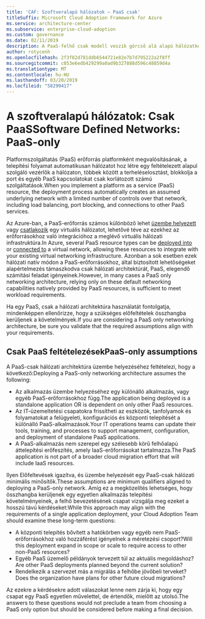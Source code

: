 ```yaml
---
title: 'CAF: Szoftveralapú hálózatok – PaaS csak'
titleSuffix: Microsoft Cloud Adoption Framework for Azure
ms.service: architecture-center
ms.subservice: enterprise-cloud-adoption
ms.custom: governance
ms.date: 02/11/2019
description: A PaaS-felhő csak modell veszik górcső alá alapú hálózatkezelési funkció
author: rotycenh
ms.openlocfilehash: 2f3f82d781ddb6544721e82e7b7d795222a2f8ff
ms.sourcegitcommit: c053e6edb429299a0ad9b327888d596c48859d4a
ms.translationtype: MT
ms.contentlocale: hu-HU
ms.lasthandoff: 03/20/2019
ms.locfileid: "58299417"
---
```

# <a name="software-defined-networks-paas-only"></a><span data-ttu-id="371f6-103">A szoftveralapú hálózatok: Csak PaaS</span><span class="sxs-lookup"><span data-stu-id="371f6-103">Software Defined Networks: PaaS-only</span></span>

<span data-ttu-id="371f6-104">Platformszolgáltatás (PaaS) erőforrás platformként megvalósításának, a telepítési folyamat automatikusan hálózatot hoz létre egy feltételezett alapul szolgáló vezérlők a hálózaton, többek között a terheléselosztást, blokkolja a port és egyéb PaaS kapcsolatokat csak korlátozott számú szolgáltatások.</span><span class="sxs-lookup"><span data-stu-id="371f6-104">When you implement a platform as a service (PaaS) resource, the deployment process automatically creates an assumed underlying network with a limited number of controls over that network, including load balancing, port blocking, and connections to other PaaS services.</span></span>

<span data-ttu-id="371f6-105">Az Azure-ban, a PaaS-erőforrás számos különböző lehet [üzembe helyezett](/azure/virtual-network/virtual-network-for-azure-services) vagy [csatlakozik](/azure/virtual-network/virtual-network-service-endpoints-overview) egy virtuális hálózatot, lehetővé téve az ezekhez az erőforrásokhoz való integrációhoz a meglévő virtuális hálózati infrastruktúra.</span><span class="sxs-lookup"><span data-stu-id="371f6-105">In Azure, several PaaS resource types can be [deployed into](/azure/virtual-network/virtual-network-for-azure-services) or [connected to](/azure/virtual-network/virtual-network-service-endpoints-overview) a virtual network, allowing these resources to integrate with your existing virtual networking infrastructure.</span></span> <span data-ttu-id="371f6-106">Azonban a sok esetben ezek hálózati natív módon a PaaS-erőforrásokhoz, által biztosított lehetőségeket alapértelmezés támaszkodva csak hálózati architektúrát, PaaS, elegendő számítási feladat igényeinek.</span><span class="sxs-lookup"><span data-stu-id="371f6-106">However, in many cases a PaaS only networking architecture, relying only on these default networking capabilities natively provided by PaaS resources, is sufficient to meet workload requirements.</span></span>

<span data-ttu-id="371f6-107">Ha egy PaaS, csak a hálózati architektúra használatát fontolgatja, mindenképpen ellenőrizze, hogy a szükséges előfeltételek összhangba kerüljenek a követelmények.</span><span class="sxs-lookup"><span data-stu-id="371f6-107">If you are considering a PaaS only networking architecture, be sure you validate that the required assumptions align with your requirements.</span></span>

## <a name="paas-only-assumptions"></a><span data-ttu-id="371f6-108">Csak PaaS feltételezések</span><span class="sxs-lookup"><span data-stu-id="371f6-108">PaaS-only assumptions</span></span>

<span data-ttu-id="371f6-109">A PaaS-csak hálózati architektúra üzembe helyezéséhez feltételezi, hogy a következő:</span><span class="sxs-lookup"><span data-stu-id="371f6-109">Deploying a PaaS-only networking architecture assumes the following:</span></span>

- <span data-ttu-id="371f6-110">Az alkalmazás üzembe helyezéséhez egy különálló alkalmazás, vagy egyéb PaaS-erőforrásokhoz függ.</span><span class="sxs-lookup"><span data-stu-id="371f6-110">The application being deployed is a standalone application OR is dependent on only other PaaS resources.</span></span>
- <span data-ttu-id="371f6-111">Az IT-üzemeltetési csapatokra frissítheti az eszközök, tanfolyamok és folyamatokat a felügyeleti, konfigurációs és központi telepítését a különálló PaaS-alkalmazások.</span><span class="sxs-lookup"><span data-stu-id="371f6-111">Your IT operations teams can update their tools, training, and processes to support management, configuration, and deployment of standalone PaaS applications.</span></span>
- <span data-ttu-id="371f6-112">A PaaS-alkalmazás nem szerepel egy szélesebb körű felhőalapú áttelepítési erőfeszítés, amely IaaS-erőforrásokat tartalmazza.</span><span class="sxs-lookup"><span data-stu-id="371f6-112">The PaaS application is not part of a broader cloud migration effort that will include IaaS resources.</span></span>

<span data-ttu-id="371f6-113">Ilyen Előfeltevések igazítva, és üzembe helyezését egy PaaS-csak hálózati minimális minősítők.</span><span class="sxs-lookup"><span data-stu-id="371f6-113">These assumptions are minimum qualifiers aligned to deploying a PaaS-only network.</span></span> <span data-ttu-id="371f6-114">Amíg ez a megközelítés lehetséges, hogy összhangba kerüljenek egy egyetlen alkalmazás telepítési követelményeinek, a felhő bevezetésének csapat vizsgálja meg ezeket a hosszú távú kérdéseket:</span><span class="sxs-lookup"><span data-stu-id="371f6-114">While this approach may align with the requirements of a single application deployment, your Cloud Adoption Team should examine these long-term questions:</span></span>

- <span data-ttu-id="371f6-115">A központi telepítés bővített a hatókörben vagy egyéb nem PaaS-erőforrásokhoz való hozzáférést igényelnek a méretezési csoport?</span><span class="sxs-lookup"><span data-stu-id="371f6-115">Will this deployment expand in scope or scale to require access to other non-PaaS resources?</span></span>
- <span data-ttu-id="371f6-116">Egyéb PaaS üzemelő példányok tervezett túl az aktuális megoldáshoz?</span><span class="sxs-lookup"><span data-stu-id="371f6-116">Are other PaaS deployments planned beyond the current solution?</span></span>
- <span data-ttu-id="371f6-117">Rendelkezik a szervezet más a migrálás a felhőbe jövőbeli terveket?</span><span class="sxs-lookup"><span data-stu-id="371f6-117">Does the organization have plans for other future cloud migrations?</span></span>

<span data-ttu-id="371f6-118">Az ezekre a kérdésekre adott válaszokat lenne nem zárja ki, hogy egy csapat egy PaaS egyetlen művelettel, de értendők, mielőtt az utolsó.</span><span class="sxs-lookup"><span data-stu-id="371f6-118">The answers to these questions would not preclude a team from choosing a PaaS only option but should be considered before making a final decision.</span></span>
